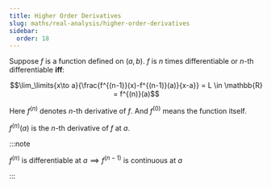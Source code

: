 ```yaml
---
title: Higher Order Derivatives
slug: maths/real-analysis/higher-order-derivatives
sidebar:
  order: 18
---
```


Suppose $f$ is a function defined on $(a,b)$. $f$ is $n$ times differentiable or
$n$-th differentiable **iff**:

```math
\lim_\limits{x\to a}{\frac{f^{(n-1)}(x)-f^{(n-1)}(a)}{x-a}} = L \in \mathbb{R} = f^{(n)}(a)
```

Here $f^{(n)}$ denotes $n$-th derivative of $f$. And $f^{(0)}$ means the
function itself.

$f^{(n)}(a)$ is the $n$-th derivative of $f$ at $a$.

:::note

$f^{(n)} \text{ is differentiable at } a \implies f^{(n-1)} \text{ is continuous at } a$

:::
